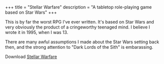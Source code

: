 +++
title = "Stellar Warfare"
description = "A tabletop role-playing game based on Star Wars"
+++

This is by far the worst RPG I've ever written. It's based on Star Wars and very obviously the product of a cringeworthy teenaged mind. I believe I wrote it in 1995, when I was 13.

There are many awful assumptions I made about the Star Wars setting back then, and the strong attention to "Dark Lords of the Sith" is embarassing.

Download [Stellar Warfare](https://www.benovermyer.com/downloads/stellar-warfare.pdf)
